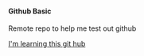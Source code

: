 #### Github Basic
Remote repo to help me test out github

[I'm learning this git hub](https://www.google.com)
